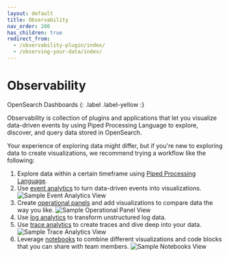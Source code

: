 ```yaml
---
layout: default
title: Observability
nav_order: 200
has_children: true
redirect_from:
  - /observability-plugin/index/
  - /observing-your-data/index/
---
```


# Observability
OpenSearch Dashboards
{: .label .label-yellow :}

Observability is collection of plugins and applications that let you visualize data-driven events by using Piped Processing Language to explore, discover, and query data stored in OpenSearch.

Your experience of exploring data might differ, but if you're new to exploring data to create visualizations, we recommend trying a workflow like the following:

1. Explore data within a certain timeframe using [Piped Processing Language]({{site.url}}{{site.baseurl}}/search-plugins/sql/ppl/index).
2. Use [event analytics]({{site.url}}{{site.baseurl}}/observing-your-data/event-analytics) to turn data-driven events into visualizations.
  ![Sample Event Analytics View]({{site.url}}{{site.baseurl}}/images/event-analytics.png)
3. Create [operational panels]({{site.url}}{{site.baseurl}}/observing-your-data/operational-panels) and add visualizations to compare data the way you like.
  ![Sample Operational Panel View]({{site.url}}{{site.baseurl}}/images/operational-panel.png)
4. Use [log analytics]({{site.url}}{{site.baseurl}}/observing-your-data/log-ingestion/) to transform unstructured log data.
5. Use [trace analytics]({{site.url}}{{site.baseurl}}/observing-your-data/trace/index) to create traces and dive deep into your data.
  ![Sample Trace Analytics View]({{site.url}}{{site.baseurl}}/images/observability-trace.png)
6. Leverage [notebooks]({{site.url}}{{site.baseurl}}/observing-your-data/notebooks) to combine different visualizations and code blocks that you can share with team members.
  ![Sample Notebooks View]({{site.url}}{{site.baseurl}}/images/notebooks.png)
